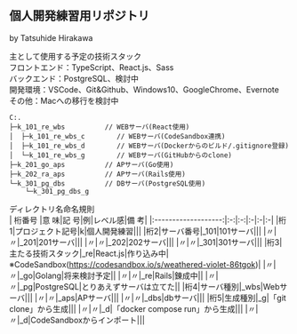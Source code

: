 ## 個人開発練習用リポジトリ
by Tatsuhide Hirakawa

主として使用する予定の技術スタック  
フロントエンド：TypeScript、React.js、Sass  
バックエンド：PostgreSQL、検討中  
開発環境：VSCode、Git&Github、Windows10、GoogleChrome、Evernote  
その他：Macへの移行を検討中
```
C:.
├─k_101_re_wbs          // WEBサーバ(React使用)
│  ├─k_101_re_wbs_c        // WEBサーバ(CodeSandbox連携)
│  ├─k_101_re_wbs_d        // WEBサーバ(Dockerからのビルド/.gitignore登録)
│  └─k_101_re_wbs_g        // WEBサーバ(GitHubからのclone)
├─k_201_go_aps          // APサーバ(Go使用)
├─k_202_ra_aps          // APサーバ(Rails使用)
└─k_301_pg_dbs          // DBサーバ(PostgreSQL使用)
    └─k_301_pg_dbs_g
```
ディレクトリ名命名規則  
|&nbsp;桁番号&nbsp;|意 味|記 号|例|レベル感|備 考|
|:-------------------:|:-:|:-:|:-|:-|:-|
|桁1|プロジェクト記号|k|個人開発練習|||
|桁2|サーバ番号|_101|101サーバ|||
|〃|〃|_201|201サーバ|||
|〃|〃|_202|202サーバ|||
|〃|〃|_301|301サーバ|||
|桁3|主たる技術スタック|_re|React.js|作り込み中|※CodeSandbox(https://codesandbox.io/s/weathered-violet-86tgok)|
|〃|〃|_go|Golang|将来検討予定||
|〃|〃|_re|Rails|錬成中||
|〃|〃|_pg|PostgreSQL|とりあえずサーバは立てた||
|桁4|サーバ種別|_wbs|Webサーバ|||
|〃|〃|_aps|APサーバ|||
|〃|〃|_dbs|dbサーバ|||
|桁5|生成種別|_g|「git clone」から生成|||
|〃|〃|_d|「docker compose run」から生成|||
|〃|〃|_d|CodeSandboxからインポート|||

